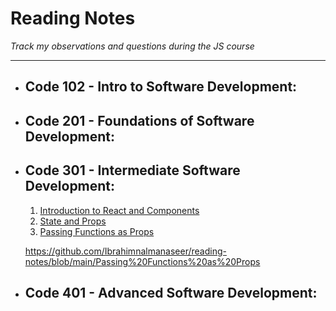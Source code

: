 # Reading Notes
*Track my observations and questions during the JS course*

---
- ## Code 102 - Intro to Software Development:
- ## Code 201 - Foundations of Software Development:
- ## Code 301 - Intermediate Software Development:
  1. [Introduction to React and Components](https://github.com/Ibrahimnalmanaseer/reading-notes/blob/main/Introduction%20to%20React%20and%20Components.md)
  2. [State and Props](https://github.com/Ibrahimnalmanaseer/reading-notes/blob/main/State%20and%20Props)
  3. [Passing Functions as Props](https://github.com/Ibrahimnalmanaseer/reading-notes/blob/main/Passing%20Functions%20as%20Props)
  
  
  https://github.com/Ibrahimnalmanaseer/reading-notes/blob/main/Passing%20Functions%20as%20Props
- ## Code 401 - Advanced Software Development:
